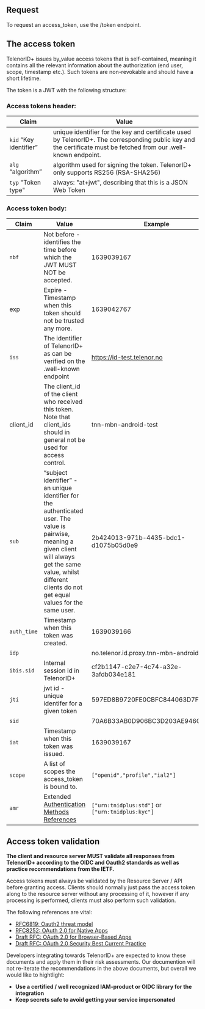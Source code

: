 ## Request

To request an access_token, use the /token endpoint.

## The access token

TelenorID\+ issues by_value access tokens that is self-contained, meaning it contains all the relevant information about the authorization (end user, scope, timestamp etc.). Such tokens are non-revokable and should have a short lifetime.

The token is a JWT with the following structure:

### Access tokens header:

| Claim                | Value                                                                                                                                                              |
|----------------------|--------------------------------------------------------------------------------------------------------------------------------------------------------------------|
| ```kid``` “Key identifier” | unique identifier for the key and certificate used by TelenorID\+. The corresponding public key and the certificate must be fetched from our .well-known endpoint. |
| ```alg``` “algorithm”      | algorithm used for signing the token. TelenorID\+ only supports RS256 (RSA-SHA256)                                                                                 |
| ```typ``` "Token type"     | always: "at+jwt", describing that this is a JSON Web Token                                                                                                         |

### Access token body:

| Claim     | Value                                                                        | Example                                  |
|-----------|------------------------------------------------------------------------------|------------------------------------------|
| ```nbf```       | Not before - identifies the time before which the JWT MUST NOT be accepted.  | 1639039167                               |
| exp       | Expire - Timestamp when this token should not be trusted any more.           | 1639042767                               |
| ```iss```       | The identifier of TelenorID\+ as can be verified on the .well-known endpoint | https://id-test.telenor.no               |
| client_id | The client_id of the client who received this token. Note that client_ids should in general not be used for access control.                                                                                   | tnn-mbn-android-test                     |
| ```sub```       | “subject identifier” - an unique identifier for the authenticated user. The value is pairwise, meaning a given client will always get the same value, whilst different clients do not get equal values for the same user.  |                       2b424013-971b-4435-bdc1-d1075b05d0e9     |
| ```auth_time``` | Timestamp when this token was created.                                       | 1639039166                               |
| ```idp```       |                                                                              | no.telenor.id.proxy.tnn-mbn-android-test |
| ```ibis.sid```  | Internal session id in TelenorID\+                                           | cf2b1147-c2e7-4c74-a32e-3afdb034e181     |
| ```jti```       | jwt id - unique identifer for a given token                                  | 597ED8B9720FE0CBFC844063D7FED863         |
| ```sid```       |                                                                              | 70A6B33AB0D906BC3D203AE946CCC63B         |
| ```iat```       | Timestamp when this token was issued.                                        | 1639039167                               |
| ```scope```     | A list of scopes the access_token is bound to.                               | `["openid","profile","ial2"]`            |
| ```amr```       | Extended [Authentication Methods References](https://datatracker.ietf.org/doc/html/rfc8176)    | `["urn:tnidplus:std"]` or `["urn:tnidplus:kyc"]`  |

## Access token validation

**The client and resource server MUST validate all responses from TelenorID\+ according to the OIDC and Oauth2 standards as well as practice recommendations from the IETF.**

Access tokens must always be validated by the Resource Server / API before granting access. Clients should normally just pass the access token along to the resource server without any processing of it, however if any processing is performed, clients must also perform such validation.

The following references are vital:

- [RFC6819: Oauth2 threat model](https://tools.ietf.org/html/rfc6819)
- [RFC8252: OAuth 2.0 for Native Apps](https://tools.ietf.org/html/rfc8252)
- [Draft RFC: OAuth 2.0 for Browser-Based Apps](https://tools.ietf.org/html/draft-ietf-oauth-browser-based-apps-03)
- [Draft RFC: OAuth 2.0 Security Best Current Practice](https://tools.ietf.org/html/draft-ietf-oauth-security-topics-13)

Developers integrating towards TelenorID\+ are expected to know these documents and apply them in their risk assessments. Our documention will not re-iterate the recommendations in the above documents, but overall we would like to hightlight:

- **Use a certified / well recognized IAM-product or OIDC library for the integration**
- **Keep secrets safe to avoid getting your service impersonated**
